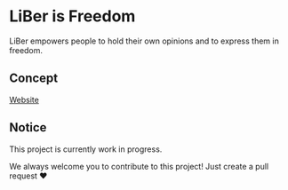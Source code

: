 # LiBer is Freedom

LiBer empowers people to hold their own opinions and to express them in freedom.

## Concept

[Website](https://ipfs.infura.io/ipfs/QmSAi8KwQkcngjACeJ9GMXm26a2NjqS5EPw2smq9S6i6KW)

## Notice

This project is currently work in progress.

We always welcome you to contribute to this project!
Just create a pull request ❤️
